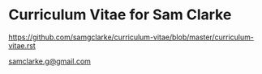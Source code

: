 Curriculum Vitae for Sam Clarke
===============================

https://github.com/samgclarke/curriculum-vitae/blob/master/curriculum-vitae.rst

samclarke.g@gmail.com